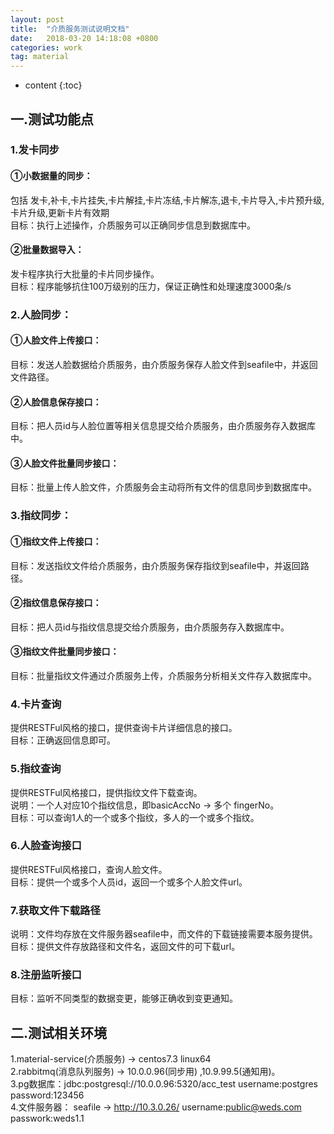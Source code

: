 ```yaml
---
layout: post
title:  "介质服务测试说明文档"
date:   2018-03-20 14:18:08 +0800
categories: work
tag: material
---
```


* content
{:toc}



## 一.测试功能点  
### 1.发卡同步  
#### ①小数据量的同步：  
包括 发卡,补卡,卡片挂失,卡片解挂,卡片冻结,卡片解冻,退卡,卡片导入,卡片预升级,卡片升级,更新卡片有效期  
目标：执行上述操作，介质服务可以正确同步信息到数据库中。  
#### ②批量数据导入：  
发卡程序执行大批量的卡片同步操作。  
目标：程序能够抗住100万级别的压力，保证正确性和处理速度3000条/s  
### 2.人脸同步：  
#### ①人脸文件上传接口：  
目标：发送人脸数据给介质服务，由介质服务保存人脸文件到seafile中，并返回文件路径。  
#### ②人脸信息保存接口：  
目标：把人员id与人脸位置等相关信息提交给介质服务，由介质服务存入数据库中。  
#### ③人脸文件批量同步接口：  
目标：批量上传人脸文件，介质服务会主动将所有文件的信息同步到数据库中。  
### 3.指纹同步：
#### ①指纹文件上传接口：  
目标：发送指纹文件给介质服务，由介质服务保存指纹到seafile中，并返回路径。  
#### ②指纹信息保存接口：  
目标：把人员id与指纹信息提交给介质服务，由介质服务存入数据库中。  
#### ③指纹文件批量同步接口：  
目标：批量指纹文件通过介质服务上传，介质服务分析相关文件存入数据库中。    

### 4.卡片查询  
提供RESTFul风格的接口，提供查询卡片详细信息的接口。  
目标：正确返回信息即可。  
### 5.指纹查询  
提供RESTFul风格接口，提供指纹文件下载查询。  
说明：一个人对应10个指纹信息，即basicAccNo -> 多个 fingerNo。  
目标：可以查询1人的一个或多个指纹，多人的一个或多个指纹。  
### 6.人脸查询接口
提供RESTFul风格接口，查询人脸文件。  
目标：提供一个或多个人员id，返回一个或多个人脸文件url。  
### 7.获取文件下载路径  
说明：文件均存放在文件服务器seafile中，而文件的下载链接需要本服务提供。  
目标：提供文件存放路径和文件名，返回文件的可下载url。  
### 8.注册监听接口  
目标：监听不同类型的数据变更，能够正确收到变更通知。  
## 二.测试相关环境  
1.material-service(介质服务) -> centos7.3 linux64  
2.rabbitmq(消息队列服务) -> 10.0.0.96(同步用) ,10.9.99.5(通知用)。  
3.pg数据库：jdbc:postgresql://10.0.0.96:5320/acc_test username:postgres password:123456  
4.文件服务器： seafile -> http://10.3.0.26/  username:public@weds.com passwork:weds1.1  

